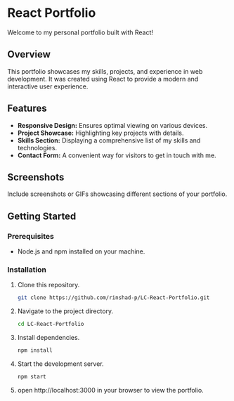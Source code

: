 # React Portfolio

Welcome to my personal portfolio built with React!

## Overview

This portfolio showcases my skills, projects, and experience in web development. It was created using React to provide a modern and interactive user experience.

## Features

- **Responsive Design:** Ensures optimal viewing on various devices.
- **Project Showcase:** Highlighting key projects with details.
- **Skills Section:** Displaying a comprehensive list of my skills and technologies.
- **Contact Form:** A convenient way for visitors to get in touch with me.

## Screenshots

Include screenshots or GIFs showcasing different sections of your portfolio.

## Getting Started

### Prerequisites

- Node.js and npm installed on your machine.

### Installation

1. Clone this repository.
   ```bash
   git clone https://github.com/rinshad-p/LC-React-Portfolio.git

2. Navigate to the project directory.
   ```bash
   cd LC-React-Portfolio

3. Install dependencies.
   ```bash
   npm install
4. Start the development server.
   ```bash
   npm start

5. open http://localhost:3000 in your browser to view the portfolio.
